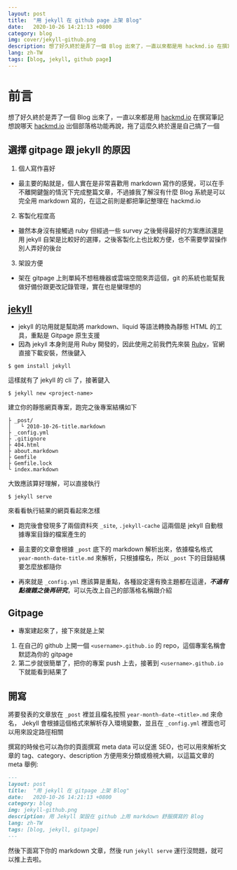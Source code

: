```yaml
---
layout: post
title:  "用 jekyll 在 github page 上架 Blog"
date:   2020-10-26 14:21:13 +0800
category: blog
img: cover/jekyll-github.png
description: 想了好久終於是弄了一個 Blog 出來了，一直以來都是用 hackmd.io 在撰寫筆記，想說哪天 hackmd.io 出個部落格功能再說，拖了這麼久終於還是自己搞了一個
lang: zh-TW
tags: [blog, jekyll, github page]
---
```

# 前言
想了好久終於是弄了一個 Blog 出來了，一直以來都是用 [hackmd.io] 在撰寫筆記想說哪天 [hackmd.io] 出個部落格功能再說，拖了這麼久終於還是自己搞了一個

## 選擇 gitpage 跟 jekyll 的原因
1. 個人寫作喜好
+ 最主要的點就是，個人實在是非常喜歡用 markdown 寫作的感覺，可以在手不離開鍵盤的情況下完成整篇文章，不過據我了解沒有什麼 Blog 系統是可以完全用 markdown 寫的，在這之前則是都把筆記整理在 hackmd.io

2. 客製化程度高
+ 雖然本身沒有接觸過 ruby 但經過一些 survey 之後覺得最好的方案應該還是用 jekyll 自架是比較好的選擇，之後客製化上也比較方便，也不需要學習操作別人弄好的後台

3. 架設方便
+ 架在 gitpage 上則單純不想租機器或雲端空間來弄這個，git 的系統也能幫我做好備份跟更改記錄管理，實在也是蠻理想的

## [jekyll](https://jekyllrb.com/)
+ jekyll 的功用就是幫助將 markdown、liquid 等語法轉換為靜態 HTML 的工具，重點是 Gitpage 原生支援
+ 因為 jekyll 本身則是用 Ruby 開發的，因此使用之前我們先來裝 [Ruby]，官網直接下載安裝，然後鍵入

```shell
$ gem install jekyll
```

這樣就有了 jekyll 的 cli 了，接著鍵入

```shell
$ jekyll new <project-name>
```

建立你的靜態網頁專案，跑完之後專案結構如下
```
├ _post/
│   └ 2010-10-26-title.markdown
├ _config.yml
├ .gitignore
├ 404.html
├ about.markdown
├ Gemfile
├ Gemfile.lock
└ index.markdown
```

大致應該算好理解，可以直接執行
```
$ jekyll serve
```

來看看執行結果的網頁看起來怎樣
+ 跑完後會發現多了兩個資料夾 `_site`, `.jekyll-cache` 這兩個是 jekyll 自動根據專案目錄的檔案產生的

+ 最主要的文章會根據 `_post` 底下的 markdown 解析出來，依據檔名格式 `year-month-date-title.md` 來解析，只根據檔名，所以 `_post` 下的目錄結構要怎麼放都隨你

+ 再來就是 `_config.yml` 應該算是重點，各種設定還有換主題都在這邊，***不過有點複雜之後再研究***，可以先改上自己的部落格名稱跟介紹

## Gitpage
+ 專案建起來了，接下來就是上架

1. 在自己的 github 上開一個 `<username>.github.io` 的 repo，這個專案名稱會默認為你的 gitpage
2. 第二步就很簡單了，把你的專案 push 上去，接著到 `<username>.github.io` 下就能看到結果了

## 開寫
將要發表的文章放在 `_post` 裡並且檔名按照 `year-month-date-<title>.md` 來命名， Jekyll 會根據這個格式來解析存入環境變數，並且在 `_config.yml` 裡面也可以用來設定路徑相關

撰寫的時候也可以為你的頁面撰寫 meta data 可以促進 SEO，也可以用來解析文章的 tag、category、description 方便用來分類或檢視大綱，以這篇文章的 meta 舉例:
```markdown
---
layout: post
title:  "用 jekyll 在 gitpage 上架 Blog"
date:   2020-10-26 14:21:13 +0800
category: blog
img: jekyll-github.png
description: 用 Jekyll 架設在 github 上用 markdown 舒服撰寫的 Blog
lang: zh-TW
tags: [blog, jekyll, gitpage]
---
```

然後下面寫下你的 markdown 文章，然後 run `jekyll serve` 運行沒問題，就可以推上去啦。

[hackmd.io]: http://hackmd.io
[Ruby]: https://www.ruby-lang.org/zh_tw/